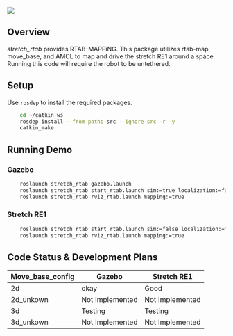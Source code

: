 ![](../images/HelloRobotLogoBar.png)

## Overview

*stretch_rtab* provides RTAB-MAPPiNG. This package utilizes rtab-map, move_base, and AMCL to map and drive the stretch RE1 around a space. Running this code will require the robot to be untethered.

## Setup

Use `rosdep` to install the required packages.

```bash
    cd ~/catkin_ws
    rosdep install --from-paths src --ignore-src -r -y
    catkin_make
```

## Running Demo

### Gazebo

```bash
    roslaunch stretch_rtab gazebo.launch
    roslaunch stretch_rtab start_rtab.launch sim:=true localization:=false move_base_config:=2d
    roslaunch stretch_rtab rviz_rtab.launch mapping:=true
```

### Stretch RE1
```bash
    roslaunch stretch_rtab start_rtab.launch sim:=false localization:=false move_base_config:=2d
    roslaunch stretch_rtab rviz_rtab.launch mapping:=true
```
## Code Status & Development Plans

Move_base_config | Gazebo | Stretch RE1
--- | --- | ---
2d | okay | Good
2d_unkown | Not Implemented | Not Implemented
3d | Testing | Testing
3d_unkown | Not Implemented | Not Implemented